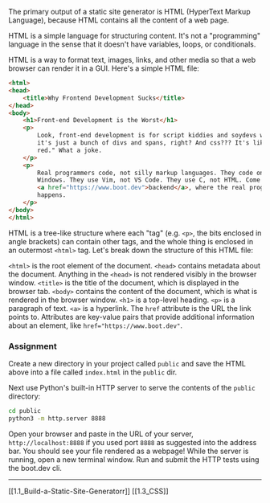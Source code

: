 The primary output of a static site generator is HTML (HyperText Markup Language), because HTML contains all the content of a web page.

HTML is a simple language for structuring content. It's not a "programming" language in the sense that it doesn't have variables, loops, or conditionals.

HTML is a way to format text, images, links, and other media so that a web browser can render it in a GUI. Here's a simple HTML file:

``` html
<html>
<head>
    <title>Why Frontend Development Sucks</title>
</head>
<body>
    <h1>Front-end Development is the Worst</h1>
    <p>
        Look, front-end development is for script kiddies and soydevs who can't handle the real programming. I mean,
        it's just a bunch of divs and spans, right? And css??? It's like, "Oh, I want this to be red, but not thaaaaat
        red." What a joke.
    </p>
    <p>
        Real programmers code, not silly markup languages. They code on Arch Linux, not macOS, and certainly not
        Windows. They use Vim, not VS Code. They use C, not HTML. Come to the
        <a href="https://www.boot.dev">backend</a>, where the real programming
        happens.
    </p>
</body>
</html>
```

HTML is a tree-like structure where each "tag" (e.g. `<p>`, the bits enclosed in angle brackets) can contain other tags, and the whole thing is enclosed in an outermost `<html>` tag. Let's break down the structure of this HTML file:

`<html>` is the root element of the document.
`<head>` contains metadata about the document. Anything in the `<head>` is not rendered visibly in the browser window.
`<title>` is the title of the document, which is displayed in the browser tab.
`<body>` contains the content of the document, which is what is rendered in the browser window.
`<h1>` is a top-level heading.
`<p>` is a paragraph of text.
`<a>` is a hyperlink. The `href` attribute is the URL the link points to. Attributes are key-value pairs that provide additional information about an element, like `href="https://www.boot.dev"`.

### Assignment
Create a new directory in your project called `public` and save the HTML above into a file called `index.html` in the `public` dir.

Next use Python's built-in HTTP server to serve the contents of the `public` directory:

``` bash
cd public
python3 -m http.server 8888
```

Open your browser and paste in the URL of your server, `http://localhost:8888` if you used port `8888` as suggested into the address bar. You should see your file rendered as a webpage! While  the server is running, open a new terminal window. Run and submit the HTTP tests using the boot.dev cli.

---
[[1.1_Build-a-Static-Site-Generatorr]]
[[1.3_CSS]]

